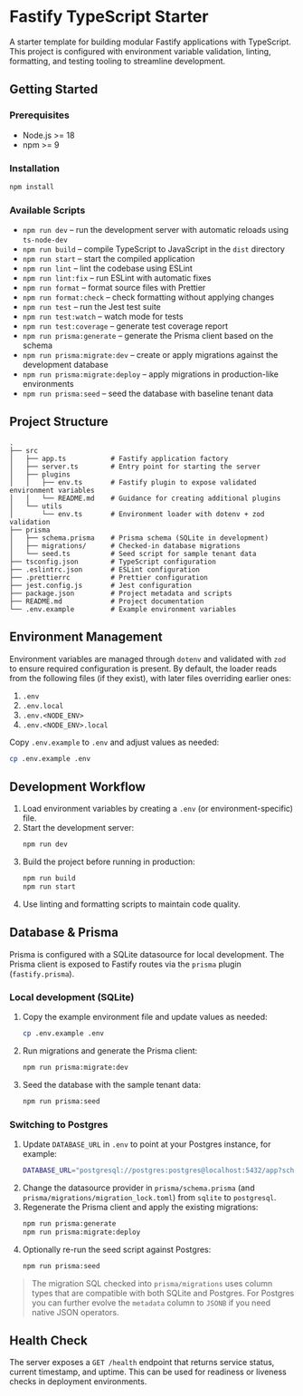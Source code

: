 # Fastify TypeScript Starter

A starter template for building modular Fastify applications with TypeScript. This project is configured with environment variable validation, linting, formatting, and testing tooling to streamline development.

## Getting Started

### Prerequisites

- Node.js >= 18
- npm >= 9

### Installation

```bash
npm install
```

### Available Scripts

- `npm run dev` – run the development server with automatic reloads using `ts-node-dev`
- `npm run build` – compile TypeScript to JavaScript in the `dist` directory
- `npm run start` – start the compiled application
- `npm run lint` – lint the codebase using ESLint
- `npm run lint:fix` – run ESLint with automatic fixes
- `npm run format` – format source files with Prettier
- `npm run format:check` – check formatting without applying changes
- `npm run test` – run the Jest test suite
- `npm run test:watch` – watch mode for tests
- `npm run test:coverage` – generate test coverage report
- `npm run prisma:generate` – generate the Prisma client based on the schema
- `npm run prisma:migrate:dev` – create or apply migrations against the development database
- `npm run prisma:migrate:deploy` – apply migrations in production-like environments
- `npm run prisma:seed` – seed the database with baseline tenant data

## Project Structure

```
.
├── src
│   ├── app.ts           # Fastify application factory
│   ├── server.ts        # Entry point for starting the server
│   ├── plugins
│   │   ├── env.ts       # Fastify plugin to expose validated environment variables
│   │   └── README.md    # Guidance for creating additional plugins
│   └── utils
│       └── env.ts       # Environment loader with dotenv + zod validation
├── prisma
│   ├── schema.prisma    # Prisma schema (SQLite in development)
│   ├── migrations/      # Checked-in database migrations
│   └── seed.ts          # Seed script for sample tenant data
├── tsconfig.json        # TypeScript configuration
├── .eslintrc.json       # ESLint configuration
├── .prettierrc          # Prettier configuration
├── jest.config.js       # Jest configuration
├── package.json         # Project metadata and scripts
├── README.md            # Project documentation
└── .env.example         # Example environment variables
```

## Environment Management

Environment variables are managed through `dotenv` and validated with `zod` to ensure required configuration is present. By default, the loader reads from the following files (if they exist), with later files overriding earlier ones:

1. `.env`
2. `.env.local`
3. `.env.<NODE_ENV>`
4. `.env.<NODE_ENV>.local`

Copy `.env.example` to `.env` and adjust values as needed:

```bash
cp .env.example .env
```

## Development Workflow

1. Load environment variables by creating a `.env` (or environment-specific) file.
2. Start the development server:
   ```bash
   npm run dev
   ```
3. Build the project before running in production:
   ```bash
   npm run build
   npm run start
   ```
4. Use linting and formatting scripts to maintain code quality.

## Database & Prisma

Prisma is configured with a SQLite datasource for local development. The Prisma client is exposed to Fastify routes via the `prisma` plugin (`fastify.prisma`).

### Local development (SQLite)

1. Copy the example environment file and update values as needed:
   ```bash
   cp .env.example .env
   ```
2. Run migrations and generate the Prisma client:
   ```bash
   npm run prisma:migrate:dev
   ```
3. Seed the database with the sample tenant data:
   ```bash
   npm run prisma:seed
   ```

### Switching to Postgres

1. Update `DATABASE_URL` in `.env` to point at your Postgres instance, for example:
   ```bash
   DATABASE_URL="postgresql://postgres:postgres@localhost:5432/app?schema=public"
   ```
2. Change the datasource provider in `prisma/schema.prisma` (and `prisma/migrations/migration_lock.toml`) from `sqlite` to `postgresql`.
3. Regenerate the Prisma client and apply the existing migrations:
   ```bash
   npm run prisma:generate
   npm run prisma:migrate:deploy
   ```
4. Optionally re-run the seed script against Postgres:
   ```bash
   npm run prisma:seed
   ```

> The migration SQL checked into `prisma/migrations` uses column types that are compatible with both SQLite and Postgres. For Postgres you can further evolve the `metadata` column to `JSONB` if you need native JSON operators.

## Health Check

The server exposes a `GET /health` endpoint that returns service status, current timestamp, and uptime. This can be used for readiness or liveness checks in deployment environments.
